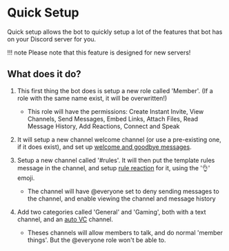 # Quick Setup

Quick setup allows the bot to quickly setup a lot of the features that bot has on your Discord server for you.

!!! note
    Please note that this feature is designed for new servers!

## What does it do?

1. This first thing the bot does is setup a new role called 'Member'. (If a role with the same name exist, it will be overwritten!) 

    - This role will have the permissions: Create Instant Invite, View Channels, Send Messages, Embed Links, Attach Files, Read Message History, Add Reactions, Connect and Speak

2. It will setup a new channel welcome channel (or use a pre-existing one, if it does exist), and set up [welcome and goodbye messages](../welcomemessage/).

3. Setup a new channel called '#rules'. It will then put the template rules message in the channel, and setup [rule reaction](../rulereaction/) for it, using the '👌' emoji.

    - The channel will have @everyone set to deny sending messages to the channel, and enable viewing the channel and message history

4. Add two categories called 'General' and 'Gaming', both with a text channel, and an [auto VC](../auto-vc/) channel.

    - Theses channels will allow members to talk, and do normal 'member things'. But the @everyone role won't be able to.

